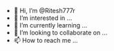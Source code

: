 - 👋 Hi, I’m @Ritesh777r
- 👀 I’m interested in ...
- 🌱 I’m currently learning ...
- 💞️ I’m looking to collaborate on ...
- 📫 How to reach me ...

<!---
Ritesh777r/Ritesh777r is a ✨ special ✨ repository because its `README.md` (this file) appears on your GitHub profile.
You can click the Preview link to take a look at your changes.
--->

